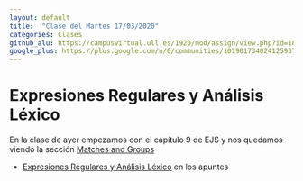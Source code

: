 ```yaml
---
layout: default
title:  "Clase del Martes 17/03/2020"
categories: Clases
github_alu: https://campusvirtual.ull.es/1920/mod/assign/view.php?id=187733
google_plus: https://plus.google.com/u/0/communities/101901734024125937720
---
```




# Expresiones Regulares y Análisis Léxico


En la clase de ayer empezamos con el capítulo 9 de EJS y nos quedamos viendo la sección
[Matches and Groups](https://eloquentjavascript.net/09_regexp.html#h_CV5XL/TADP)

* [Expresiones Regulares y Análisis Léxico](http://localhost:8082/introduccion/tema2-expresiones-regulares-y-analisis-lexico/) en los apuntes


